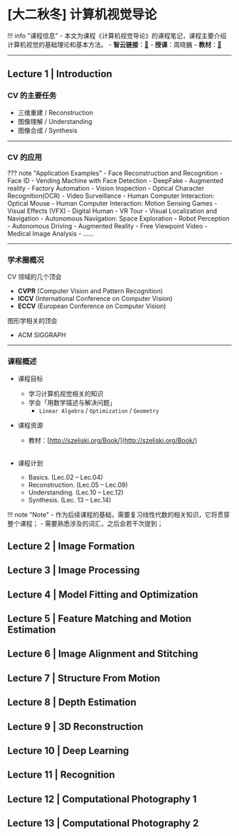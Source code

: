# [大二秋冬] 计算机视觉导论

!!! info "课程信息"
	- 本文为课程《计算机视觉导论》的课程笔记，课程主要介绍计算机视觉的基础理论和基本方法。
	- **智云链接**：[🔗](https://classroom.zju.edu.cn/coursedetail?course_id=46109&tenant_code=112)
	- **授课**：周晓巍
	- **教材**：[📙](http://szeliski.org/Book/)

---

## Lecture 1 | Introduction

### CV 的主要任务

- 三维重建 / Reconstruction
- 图像理解 / Understanding
- 图像合成 / Synthesis

---

### CV 的应用

??? note "Application Examples"
    - Face Reconstruction and Recognition
    - Face ID
    - Vending Machine with Face Detection
    - DeepFake
    - Augmented reality
    - Factory Automation
    - Vision Inspection
    - Optical Character Recognition(OCR)
    - Video Surveillance
    - Human Computer Interaction: Optical Mouse
    - Human Computer Interaction: Motion Sensing Games
    - Visual Effects (VFX)
    - Digital Human
    - VR Tour
    - Visual Localization and Navigation
    - Autonomous Navigation: Space Exploration
    - Robot Perception
    - Autonomous Driving
    - Augmented Reality
    - Free Viewpoint Video
    - Medical Image Analysis
    - ......

---

### 学术圈概况

CV 领域的几个顶会

- **CVPR** (Computer Vision and Pattern Recognition)
- **ICCV** (International Conference on Computer Vision)
- **ECCV** (European Conference on Computer Vision)

图形学相关的顶会

- ACM SIGGRAPH

---

### 课程概述

- 课程目标
    - 学习计算机视觉相关的知识
    - 学会「用数学描述与解决问题」
    	- `Linear Algebra` / `Optimization` / `Geometry`
- 课程资源
    - 教材：[http://szeliski.org/Book/](http://szeliski.org/Book/)     
&nbsp;

- 课程计划
    - Basics. (Lec.02 – Lec.04)
    - Reconstruction. (Lec.05 – Lec.09) 
    - Understanding. (Lec.10 – Lec.12)
    - Synthesis. (Lec. 13 – Lec.14)

!!! note "Note"
    - 作为后续课程的基础，需要复习线性代数的相关知识，它将贯穿整个课程；
    - 需要熟悉涉及的词汇，之后会若干次提到；

## Lecture 2 | Image Formation


## Lecture 3 | Image Processing


## Lecture 4 | Model Fitting and Optimization


## Lecture 5 | Feature Matching and Motion Estimation


## Lecture 6 | Image Alignment and Stitching


## Lecture 7 | Structure From Motion


## Lecture 8 | Depth Estimation


## Lecture 9 | 3D Reconstruction


## Lecture 10 | Deep Learning


## Lecture 11 | Recognition


## Lecture 12 | Computational Photography 1


## Lecture 13 | Computational Photography 2


